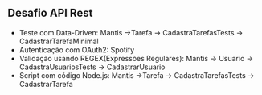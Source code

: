 ## Desafio API Rest

- Teste com Data-Driven: Mantis ->Tarefa -> CadastraTarefasTests -> CadastrarTarefaMinimal
- Autenticação com OAuth2: Spotify
- Validação usando REGEX(Expressões Regulares): Mantis -> Usuario -> CadastraUsuariosTests -> CadastrarUsuario
- Script com código Node.js: Mantis ->Tarefa -> CadastraTarefasTests -> CadastrarTarefa

